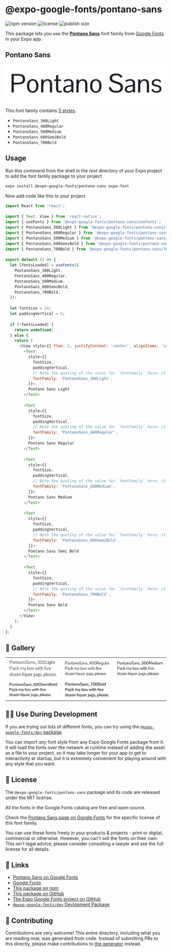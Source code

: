 # @expo-google-fonts/pontano-sans

![npm version](https://flat.badgen.net/npm/v/@expo-google-fonts/pontano-sans)
![license](https://flat.badgen.net/github/license/expo/google-fonts)
![publish size](https://flat.badgen.net/packagephobia/install/@expo-google-fonts/pontano-sans)

This package lets you use the [**Pontano Sans**](https://fonts.google.com/specimen/Pontano+Sans) font family from [Google Fonts](https://fonts.google.com/) in your Expo app.

## Pontano Sans

![Pontano Sans](./font-family.png)

This font family contains [5 styles](#-gallery).

- `PontanoSans_300Light`
- `PontanoSans_400Regular`
- `PontanoSans_500Medium`
- `PontanoSans_600SemiBold`
- `PontanoSans_700Bold`

## Usage

Run this command from the shell in the root directory of your Expo project to add the font family package to your project
```sh
expo install @expo-google-fonts/pontano-sans expo-font
```

Now add code like this to your project
```js
import React from 'react';

import { Text, View } from 'react-native';
import { useFonts } from '@expo-google-fonts/pontano-sans/useFonts';
import { PontanoSans_300Light } from '@expo-google-fonts/pontano-sans/300Light';
import { PontanoSans_400Regular } from '@expo-google-fonts/pontano-sans/400Regular';
import { PontanoSans_500Medium } from '@expo-google-fonts/pontano-sans/500Medium';
import { PontanoSans_600SemiBold } from '@expo-google-fonts/pontano-sans/600SemiBold';
import { PontanoSans_700Bold } from '@expo-google-fonts/pontano-sans/700Bold';

export default () => {
  let [fontsLoaded] = useFonts({
    PontanoSans_300Light,
    PontanoSans_400Regular,
    PontanoSans_500Medium,
    PontanoSans_600SemiBold,
    PontanoSans_700Bold,
  });

  let fontSize = 24;
  let paddingVertical = 6;

  if (!fontsLoaded) {
    return undefined;
  } else {
    return (
      <View style={{ flex: 1, justifyContent: 'center', alignItems: 'center' }}>
        <Text
          style={{
            fontSize,
            paddingVertical,
            // Note the quoting of the value for `fontFamily` here; it expects a string!
            fontFamily: 'PontanoSans_300Light',
          }}>
          Pontano Sans Light
        </Text>

        <Text
          style={{
            fontSize,
            paddingVertical,
            // Note the quoting of the value for `fontFamily` here; it expects a string!
            fontFamily: 'PontanoSans_400Regular',
          }}>
          Pontano Sans Regular
        </Text>

        <Text
          style={{
            fontSize,
            paddingVertical,
            // Note the quoting of the value for `fontFamily` here; it expects a string!
            fontFamily: 'PontanoSans_500Medium',
          }}>
          Pontano Sans Medium
        </Text>

        <Text
          style={{
            fontSize,
            paddingVertical,
            // Note the quoting of the value for `fontFamily` here; it expects a string!
            fontFamily: 'PontanoSans_600SemiBold',
          }}>
          Pontano Sans Semi Bold
        </Text>

        <Text
          style={{
            fontSize,
            paddingVertical,
            // Note the quoting of the value for `fontFamily` here; it expects a string!
            fontFamily: 'PontanoSans_700Bold',
          }}>
          Pontano Sans Bold
        </Text>
      </View>
    );
  }
};

```

## 🔡 Gallery


||||
|-|-|-|
|![PontanoSans_300Light](.//300Light/PontanoSans_300Light.ttf.png)|![PontanoSans_400Regular](.//400Regular/PontanoSans_400Regular.ttf.png)|![PontanoSans_500Medium](.//500Medium/PontanoSans_500Medium.ttf.png)||
|![PontanoSans_600SemiBold](.//600SemiBold/PontanoSans_600SemiBold.ttf.png)|![PontanoSans_700Bold](.//700Bold/PontanoSans_700Bold.ttf.png)|||


## 👩‍💻 Use During Development

If you are trying out lots of different fonts, you can try using the [`@expo-google-fonts/dev` package](https://github.com/freeboub/google-fonts/tree/master/font-packages/dev#readme).

You can import *any* font style from any Expo Google Fonts package from it. It will load the fonts
over the network at runtime instead of adding the asset as a file to your project, so it may take longer
for your app to get to interactivity at startup, but it is extremely convenient
for playing around with any style that you want.

## 📖 License

The `@expo-google-fonts/pontano-sans` package and its code are released under the MIT license.

All the fonts in the Google Fonts catalog are free and open source.

Check the [Pontano Sans page on Google Fonts](https://fonts.google.com/specimen/Pontano+Sans) for the specific license of this font family.

You can use these fonts freely in your products & projects - print or digital, commercial or otherwise. However, you can't sell the fonts on their own. This isn't legal advice, please consider consulting a lawyer and see the full license for all details.

## 🔗 Links

- [Pontano Sans on Google Fonts](https://fonts.google.com/specimen/Pontano+Sans)
- [Google Fonts](https://fonts.google.com/)
- [This package on npm](https://www.npmjs.com/package/@expo-google-fonts/pontano-sans)
- [This package on GitHub](https://github.com/freeboub/google-fonts/tree/master/font-packages/pontano-sans)
- [The Expo Google Fonts project on GitHub](https://github.com/freeboub/google-fonts)
- [`@expo-google-fonts/dev` Devlopment Package](https://github.com/freeboub/google-fonts/tree/master/font-packages/dev)

## 🤝 Contributing

Contributions are very welcome! This entire directory, including what you are reading now, was generated from code. Instead of submitting PRs to this directly, please make contributions to [the generator](https://github.com/freeboub/google-fonts/tree/master/packages/generator) instead.
